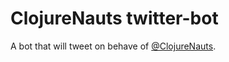 # ClojureNauts twitter-bot

A bot that will tweet on behave of [@ClojureNauts][].

[@ClojureNauts]: https://twitter.com/ClojureNauts
